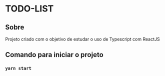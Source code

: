 # TODO-LIST



## Sobre

Projeto criado com o objetivo de estudar o uso de Typescript com ReactJS

## Comando para iniciar o projeto

### `yarn start`

